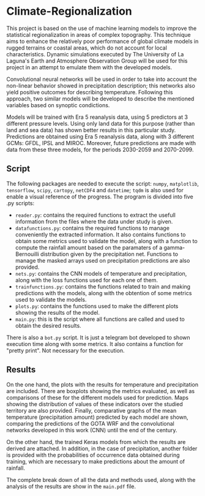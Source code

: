 # Climate-Regionalization

This project is based on the use of machine learning models to improve the statistical regionalization in areas of complex topography. This technique aims to enhance the relatively poor performance of global climate models in rugged terrains or coastal areas, which do not account for local characteristics. Dynamic simulations executed by The University of La Laguna's Earth and Atmosphere Observation Group will be used for this project in an attempt to emulate them with the developed models.

Convolutional neural networks will be used in order to take into account the non-linear behavior showed in precipitation description; this networks also yield positive outcomes for describing temperature. Following this approach, two similar models will be developed to describe the mentioned variables based on synoptic condictions.

Models will be trained with Era 5 reanalysis data, using 5 predictors at 3 different pressure levels. Using only land data for this purpose (rather than land and sea data) has shown better results in this particular study. Predictions are obtained using Era 5 reanalysis data, along with 3 different GCMs: GFDL, IPSL and MIROC. Moreover, future predictions are made with data from these three models, for the periods 2030-2059 and 2070-2099. 

## Script

The following packages are needed to execute the script: `numpy`, `matplotlib`, `tensorflow`, `scipy`, `cartopy`, `netCDF4` and `datetime`; `tqdm` is also used for enable a visual reference of the progress. The program is divided into five .py scripts:
- `reader.py`: contains the required functions to extract the usefull information from the files where the data under study is given.
- `datafunctions.py`: contains the required functions to manage conveniently the extracted information. It also contains functions to obtain some metrics used to validate the model, along with a function to compute the rainfall amount based on the paramaters of a gamma-Bernouilli distribution given by the precipitation net. Functions to manage the masked arrays used on precipitation predictions are also provided. 
- `nets.py`: contains the CNN models of temperature and precipitation, along with the loss functions used for each one of them. 
- `trainfunctions.py`: contains the functions related to train and making predictions with the models, along with the obtention of some metrics used to validate the models.
- `plots.py`: contains the functions used to make the different plots showing the results of the model. 
- `main.py`: this is the script where all functions are called and used to obtain the desired results.

There is also a `bot.py` script. It is just a telegram bot developed to shown execution time along with some metrics. It also contains a function for "pretty print". Not necessary for the execution.  

## Results

On the one hand, the plots with the results for temperature and precipitation are included. There are boxplots showing the metrics evaluated, as well as comparisons of these for the different models used for prediction. Maps showing the distribution of values of these indicators over the studied territory are also provided. Finally, comparative graphs of the mean temperature (precipitation amount) predicted by each model are shown, comparing the predictions of the GOTA WRF and the convolutional networks developed in this work (CNN) until the end of the century.

On the other hand, the trained Keras models from which the results are derived are attached. In addition, in the case of precipitation, another folder is provided with the probabilities of occurrence data obtained during training, which are necessary to make predictions about the amount of rainfall. 

The complete break down of all the data and methods used, along with the analysis of the results are show in the `main.pdf` file.
